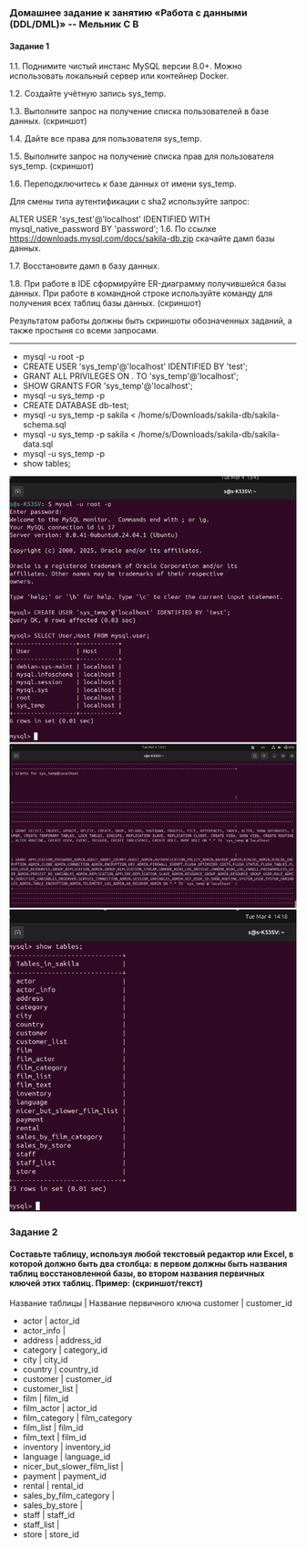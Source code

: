 ### Домашнее задание к занятию «Работа с данными (DDL/DML)» -- Мельник С В

#### Задание 1

1.1. Поднимите чистый инстанс MySQL версии 8.0+. Можно использовать локальный сервер или контейнер Docker.

1.2. Создайте учётную запись sys_temp.

1.3. Выполните запрос на получение списка пользователей в базе данных. (скриншот)

1.4. Дайте все права для пользователя sys_temp.

1.5. Выполните запрос на получение списка прав для пользователя sys_temp. (скриншот)

1.6. Переподключитесь к базе данных от имени sys_temp.

Для смены типа аутентификации с sha2 используйте запрос:

ALTER USER 'sys_test'@'localhost' IDENTIFIED WITH mysql_native_password BY 'password';
1.6. По ссылке https://downloads.mysql.com/docs/sakila-db.zip скачайте дамп базы данных.

1.7. Восстановите дамп в базу данных.

1.8. При работе в IDE сформируйте ER-диаграмму получившейся базы данных. При работе в командной строке используйте команду для получения всех таблиц базы данных. (скриншот)

Результатом работы должны быть скриншоты обозначенных заданий, а также простыня со всеми запросами.

---

- mysql -u root -p
- CREATE USER 'sys_temp'@'localhost' IDENTIFIED BY 'test';
- GRANT ALL PRIVILEGES ON _._ TO 'sys_temp'@'localhost';
- SHOW GRANTS FOR 'sys_temp'@'localhost';
- mysql -u sys_temp -p
- CREATE DATABASE db-test;
- mysql -u sys_temp -p sakila < /home/s/Downloads/sakila-db/sakila-schema.sql
- mysql -u sys_temp -p sakila < /home/s/Downloads/sakila-db/sakila-data.sql
- mysql -u sys_temp -p
- show tables;

![alt text](https://github.com/DeluxWebSite/homework/blob/main/Screenshotfrom2025-03-04_13-45-10.png)
![alt text](https://github.com/DeluxWebSite/homework/blob/main/Screenshotfrom2025-03-04_13-51-49.png)
![alt text](https://github.com/DeluxWebSite/homework/blob/main/Screenshotfrom2025-03-04_14-18-58.png)

### Задание 2

#### Составьте таблицу, используя любой текстовый редактор или Excel, в которой должно быть два столбца: в первом должны быть названия таблиц восстановленной базы, во втором названия первичных ключей этих таблиц. Пример: (скриншот/текст)

Название таблицы | Название первичного ключа
customer | customer_id

- actor | actor_id
- actor_info |
- address | address_id
- category | category_id
- city | city_id
- country | country_id
- customer | customer_id
- customer_list |
- film | film_id
- film_actor | actor_id
- film_category | film_category
- film_list | film_id
- film_text | film_id
- inventory | inventory_id
- language | language_id
- nicer_but_slower_film_list |
- payment | payment_id
- rental | rental_id
- sales_by_film_category |
- sales_by_store |
- staff | staff_id
- staff_list |
- store | store_id
